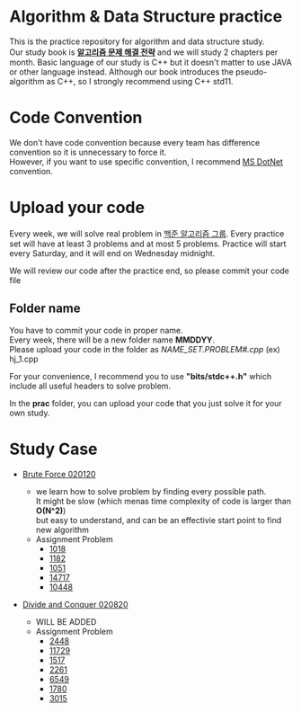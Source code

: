 
# Algorithm & Data Structure practice

This is the practice repository for algorithm and data structure study.  
Our study book is **[알고리즘 문제 해결 전략](https://book.algospot.com/index.html)** and we will study 2 chapters per month.
Basic language of our study is C++ but it doesn't matter to use JAVA or other language instead. Although our book introduces the pseudo-algorithm as C++, so I strongly recommend using C++ std11.


# Code Convention

We don't have code convention because every team has difference convention so it is unnecessary to force it.  
However, if you want to use specific convention, I recommend [MS DotNet](https://docs.microsoft.com/ko-kr/dotnet/csharp/programming-guide/inside-a-program/coding-conventions) convention.

# Upload your code

Every week, we will solve real problem in [백준 알고리즘 그룹](https://www.acmicpc.net/group/practice/2014/14). Every practice set will have at least 3 problems and at most 5 problems. Practice will start every Saturday, and it will end on Wednesday midnight.  
  
We will review our code after the practice end, so please commit your code file 

## Folder name

You have to commit your code in proper name.  
Every week, there will be a new folder name **MMDDYY**.  
Please upload your code in the folder as *NAME_SET.PROBLEM#.cpp* (ex) hj_1.cpp  
  
For your convenience, I recommend you to use **"bits/stdc++.h"** which include all useful headers to solve problem.

In the **prac** folder, you can upload your code that you just solve it for your own study.


# Study Case
 - [Brute Force 020120](https://github.com/jinialadin1/acmicpc/tree/master/020120)
	 - we learn how to solve problem by finding every possible path.  
	 It might be slow (which menas time complexity of code is larger than **O(N^2)**)  
	 but easy to understand, and can be an effectivie start point to find new algorithm  
   - Assignment Problem
     - [1018](https://www.acmicpc.net/problem/1018)
     - [1182](https://www.acmicpc.net/problem/1182)
     - [1051](https://www.acmicpc.net/problem/1051)
     - [14717](https://www.acmicpc.net/problem/14717)
     - [10448](https://www.acmicpc.net/problem/10448)
     

 - [Divide and Conquer 020820](https://github.com/jinialadin1/acmicpc/tree/master/020820)
     - WILL BE ADDED
   - Assignment Problem
     - [2448](https://www.acmicpc.net/problem/2448)
     - [11729](https://www.acmicpc.net/problem/11729)
     - [1517](https://www.acmicpc.net/problem/1517)
     - [2261](https://www.acmicpc.net/problem/2261)
     - [6549](https://www.acmicpc.net/problem/6549)
     - [1780](https://www.acmicpc.net/problem/1780)
     - [3015](https://www.acmicpc.net/problem/3015)
